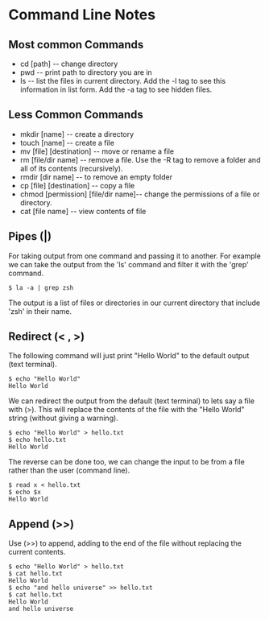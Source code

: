# Command Line Notes

## Most common Commands
* cd [path] -- change directory
* pwd -- print path to directory you are in
* ls -- list the files in current directory. Add the -l tag to see this information in list form. Add the -a tag to see hidden files.

## Less Common Commands
* mkdir [name] -- create a directory
* touch [name] -- create a file
* mv [file] [destination] -- move or rename a file
* rm [file/dir name] -- remove a file. Use the -R tag to remove a folder and all of its contents (recursively).
* rmdir [dir name] -- to remove an empty folder
* cp [file] [destination] -- copy a file
* chmod [permission] [file/dir name]-- change the permissions of a file or directory. 
* cat [file name] -- view contents of file

## Pipes (|)
For taking output from one command and passing it to another. For example we can take the output from the 'ls' command and filter it with the 'grep' command.

``` $ la -a | grep zsh ```

The output is a list of files or directories in our current directory that include 'zsh' in their name.

## Redirect (< , >)
The following command will just print "Hello World" to the default output (text terminal).

```
$ echo "Hello World"
Hello World
```

We can redirect the output from the default (text terminal) to lets say a file with (>). This will replace the contents of the file with the "Hello World" string (without giving a warning).

``` 
$ echo "Hello World" > hello.txt
$ echo hello.txt
Hello World
```

The reverse can be done too, we can change the input to be from a file rather than the user (command line).

```
$ read x < hello.txt
$ echo $x
Hello World
```

## Append (>>)
Use (>>) to append, adding to the end of the file without replacing the current contents.

```
$ echo "Hello World" > hello.txt
$ cat hello.txt
Hello World
$ echo "and hello universe" >> hello.txt
$ cat hello.txt
Hello World
and hello universe
```